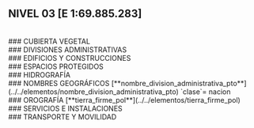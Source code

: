## NIVEL 03 [E 1:69.885.283]

<br />
### CUBIERTA VEGETAL
<br />
### DIVISIONES ADMINISTRATIVAS
<br />
### EDIFICIOS Y CONSTRUCCIONES
<br />
### ESPACIOS PROTEGIDOS
<br />
### HIDROGRAFÍA
<br />
### NOMBRES GEOGRÁFICOS
[**nombre_division_administrativa_pto**](../../elementos/nombre_division_administrativa_pto)  
`clase`= nacion  
<br />
### OROGRAFÍA
[**tierra_firme_pol**](../../elementos/tierra_firme_pol)  
<br />
### SERVICIOS E INSTALACIONES
<br />
### TRANSPORTE Y MOVILIDAD


